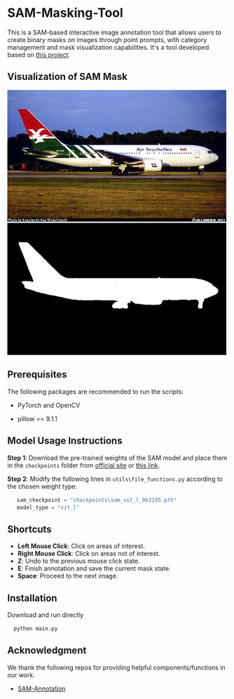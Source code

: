 # SAM-Masking-Tool
This is a SAM-based interactive image annotation tool that allows users to create binary masks on images through point prompts, with category management and mask visualization capabilities. It's a tool developed based on [this project](https://github.com/wudi-ldd/SAM-Annotation).

## Visualization of SAM Mask

<img src='./images/sample.jpg' width='500'> <img src='./images/mask.jpg' width='500'>

## Prerequisites

The following packages are recommended to run the scripts:

- PyTorch and OpenCV

- pillow == 9.1.1

## Model Usage Instructions

**Step 1**: Download the pre-trained weights of the SAM model and place them in the `checkpoints` folder from [official site](https://github.com/facebookresearch/segment-anything) or [this link](https://drive.google.com/file/d/1GCQ1aCbn6_cO6jDLshYtFMUvxV98jqZ-/view?usp=sharing).

**Step 2**: Modify the following lines in `utils\file_functions.py` according to the chosen weight type:
```python
   sam_checkpoint = "checkpoints\sam_vit_l_0b3195.pth"
   model_type = "vit_l"
```

## Shortcuts

- **Left Mouse Click**: Click on areas of interest.
- **Right Mouse Click**: Click on areas not of interest.
- **Z**: Undo to the previous mouse click state.
- **E**: Finish annotation and save the current mask state.
- **Space**: Proceed to the next image.

## Installation
Download and run directly
  ```python
    python main.py
  ```

## Acknowledgment
We thank the following repos for providing helpful components/functions in our work.

- [SAM-Annotation](https://github.com/wudi-ldd/SAM-Annotation)


